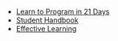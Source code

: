 
* [Learn to Program in 21 Days](https://landing.athabascau.ca/bookmarks/view/2852968/the-easiest-way-to-teach-yourself-c-in-21-days)
* [Student Handbook](https://github.com/HackYourFutureBelgium/student-handbook)
* [Effective Learning](https://github.com/hackyourfuturebelgium/effective-learning)

